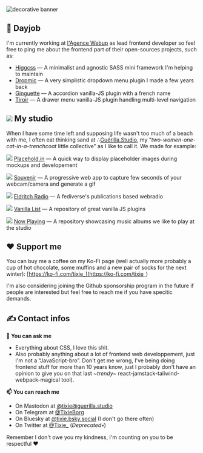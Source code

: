 
![decorative banner](https://user-images.githubusercontent.com/2143796/190797847-5bf55b56-cab2-4e51-9011-4f37874d54b9.png)


## 💼 Dayjob
I'm currently working at [l'Agence Webup](https://github.com/agence-webup) as lead frontend developer so feel free to ping me about the frontend part of their open-sources projects, such as:
  - [Higgcss](https://github.com/robinparisi/higgcss) — A minimalist and agnostic SASS mini framework I'm helping to maintain
  - [Dropmic](https://github.com/agence-webup/dropmic) — A very simplistic dropdown menu plugin I made a few years back
  - [Ginguette](https://github.com/agence-webup/guinguette) — A accordion vanilla-JS plugin with a french name
  - [Tiroir](https://github.com/agence-webup/tiroir) — A drawer menu vanilla-JS plugin handling multi-level navigation


## ![](https://github.com/TixieBorg/TixieBorg/assets/2143796/82e3f778-cbcf-41a1-b129-86e68e9bec69) My studio
When I have some time left and supposing life wasn't too much of a beach with me, I often eat thinking sand at ∴[Guérilla.Studio](https://github.com/GuerillaHQ), my “*two-women-one-cat-in-a-trenchcoat* little collective” as I like to call it. We made for example:

![](https://github.com/TixieBorg/TixieBorg/assets/2143796/ef5f5e44-f13b-4f1b-9913-8a3960d868d3)
[Placehold.in](https://github.com/GuerillaHQ/placehold.in) — A quick way to display placeholder images during mockups and developement 

![](https://user-images.githubusercontent.com/2143796/190781039-9961c51a-0450-4a1c-a288-4c4abf5c3caa.png)
[Souvenir](https://github.com/GuerillaHQ/souvenir) — A progressive web app to capture few seconds of your webcam/camera and generate a gif

![](https://user-images.githubusercontent.com/2143796/190781008-2ef4009d-688f-4c3a-a8ab-8c2a831ebc4b.png)
[Eldritch Radio](https://github.com/EldritchCafe/radio) — A fediverse's publications based webradio

![](https://user-images.githubusercontent.com/2143796/190781052-c38c6afc-872a-43c6-91dd-462e5cc2891f.png)
[Vanilla List](https://github.com/GuerillaHQ/vanillalist) — A repository of great vanilla JS plugins

![](https://user-images.githubusercontent.com/2143796/190786370-25533da9-39a5-4238-9e28-06f3476e794c.png)
[Now Playing](https://github.com/GuerillaHQ/now-playing) — A repository showcasing music albums we like to play at the studio


## ❤️ Support me

You can buy me a coffee on my Ko-Fi page (well actually more probably a cup of hot chocolate, some muffins and a new pair of socks for the next winter):
[https://ko-fi.com/tixie_](https://ko-fi.com/tixie_)

I'm also considering joining the Github sponsorship program in the future if people are interested but feel free to reach me if you have specitic demands.

## ✍️ Contact infos

**💬 You can ask me**

- Everything about CSS, I love this shit.
- Also probably anything about a lot of frontend web developpement, just I'm not a “JavaScript-bro”. Don't get me wrong, I've being doing frontend stuff for more than 10 years know, just I probably don't have an opinion to give you on that last *\~trendy\~* react-jamstack-tailwind-webpack-magical tool).



**📫 You can reach me**

- On Mastodon at [@tixie@guerilla.studio](https://guerilla.studio/@tixie)
- On Telegram at [@TixieBorg](https://t.me/TixieBorg)
- On Bluesky at [@tixie.bsky.social](https://bsky.app/profile/tixie.bsky.social) (I don't go there often)
- On Twitter at [@Tixie_](twitter.com/Tixie_) (*Deprecated*💀)


Remember I don't owe you my kindness, I'm counting on you to be respectful ❤️
